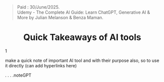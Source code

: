 > Paid : 30/June/2025.  
> Udemy - The Complete AI Guide: Learn ChatGPT, Generative AI & More by Julian Melanson & Benza Maman.

<h1 align="center">Quick Takeaways of AI tools</h1>
1


make a quick note of important AI tool and with their purpose also, so to use it directly (can add hyperlinks here)


. . . .noteGPT
